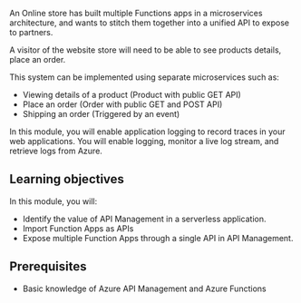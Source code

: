 An Online store has built multiple Functions apps in a microservices architecture, and wants to stitch them together into a unified API to expose to partners.

A visitor of the website store will need to be able to see products details, place an order.

This system can be implemented using separate microservices such as:

- Viewing details of a product (Product with public GET API)
- Place an order (Order with public GET and POST API)
- Shipping an order (Triggered by an event)

In this module, you will enable application logging to record traces in your web applications. You will enable logging, monitor a live log stream, and retrieve logs from Azure.

## Learning objectives

In this module, you will:

- Identify the value of API Management in a serverless application.
- Import Function Apps as APIs
- Expose multiple Function Apps through a single API in API Management.

## Prerequisites

- Basic knowledge of Azure API Management and Azure Functions